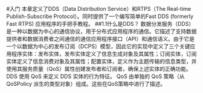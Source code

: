 #入门
本章定义了DDS（Data Distribution Service）和RTPS（The Real-time Publish-Subscribe Protocol）。同时提供了一个编写简单的Fast DDS (formerly Fast RTPS) 应用程序的手把手教程。
##1.1什么是DDS？
数据分发服务（DDS）是一种以数据为中心的通信协议，用于分布式应用程序的通信。它描述了支持数据提供者和数据消费者之间通信的通信应用程序接口（API）和通信语义。由于它是一个以数据为中心的发布订阅（DCPS）模型，因此它的实现中定义了三个关键应用程序实体：发布实体，发布实体定义了信息生成对象及其属性；订阅实体，订阅实体定义了信息消费对象及其属性；配置实体，定义作为主题传输的信息类型，并使用其服务质量（QoS）属性创建发布者和订阅者，确保上述实体的正确功能。DDS 使用 QoS 来定义 DDS 实体的行为特征。 QoS 由单独的 QoS 策略（从 QoSPolicy 派生的类型对象）组成。这些在QoS策略中进行了描述。